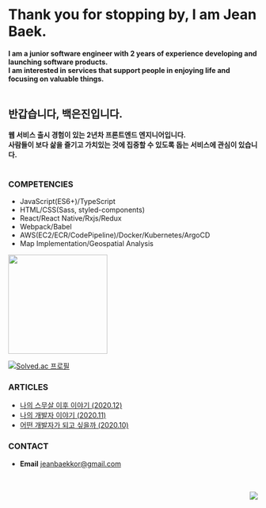 # Thank you for stopping by, I am Jean Baek. 
**I am a junior software engineer with 2 years of experience developing and launching software products.** 
<br />
**I am interested in services that support people in enjoying life and focusing on valuable things.**
<br />
<br />
## 반갑습니다, 백은진입니다. 
**웹 서비스 출시 경험이 있는 2년차 프론트엔드 엔지니어입니다.**
<br />
**사람들이 보다 삶을 즐기고 가치있는 것에 집중할 수 있도록 돕는 서비스에 관심이 있습니다.**
<br />
<br />

### COMPETENCIES
- JavaScript(ES6+)/TypeScript
- HTML/CSS(Sass, styled-components)
- React/React Native/Rxjs/Redux
- Webpack/Babel
- AWS(EC2/ECR/CodePipeline)/Docker/Kubernetes/ArgoCD
- Map Implementation/Geospatial Analysis

<img height="200px" src="https://github-readme-stats-eight-theta.vercel.app/api/top-langs/?username=JeanBaek&layout=compact&langs_count=8&theme=graywhite"/>

[![Solved.ac
프로필](http://mazassumnida.wtf/api/generate_badge?boj=jeanbaek)](https://solved.ac/jeanbaek)

### ARTICLES
- [나의 스무살 이후 이야기 (2020.12)](https://velog.io/@jeanbaek/self-introduction)
- [나의 개발자 이야기 (2020.11)](https://velog.io/@jeanbaek/%EB%82%98%EC%9D%98-%EA%B0%9C%EB%B0%9C%EC%9E%90-%EC%9D%B4%EC%95%BC%EA%B8%B0)
- [어떤 개발자가 되고 싶을까 (2020.10)](https://velog.io/@jeanbaek/%EC%96%B4%EB%96%A4-%EA%B0%9C%EB%B0%9C%EC%9E%90%EA%B0%80-%EB%90%98%EA%B3%A0-%EC%8B%B6%EC%9D%84%EA%B9%8C)

### CONTACT
* **Email** jeanbaekkor@gmail.com

<br />
<br />

<div align="right"><a href="https://hits.seeyoufarm.com"><img src="https://hits.seeyoufarm.com/api/count/incr/badge.svg?url=https%3A%2F%2Fgithub.com%2FJeanBaek&count_bg=%2379C83D&title_bg=%23555555&icon=&icon_color=%23E7E7E7&title=hits&edge_flat=false"/></a></div>
